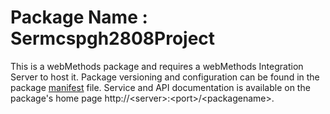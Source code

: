 # Package Name : Sermcspgh2808Project
This is a webMethods package and requires a webMethods Integration Server to host it. Package versioning and configuration can be found in the package [manifest](./Sermcspgh2808Project/manifest.v3) file. Service and API documentation is available on the package's home page http://&lt;server&gt;:&lt;port&gt;/&lt;packagename>.